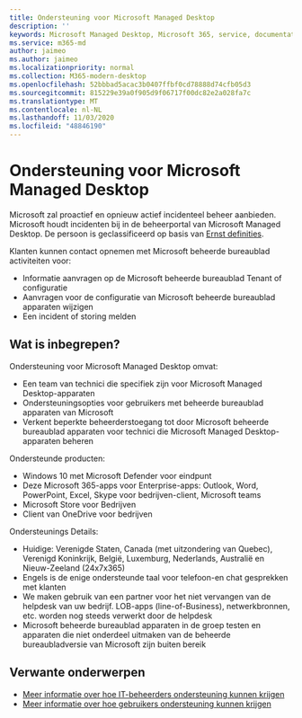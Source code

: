 ```yaml
---
title: Ondersteuning voor Microsoft Managed Desktop
description: ''
keywords: Microsoft Managed Desktop, Microsoft 365, service, documentatie
ms.service: m365-md
author: jaimeo
ms.author: jaimeo
ms.localizationpriority: normal
ms.collection: M365-modern-desktop
ms.openlocfilehash: 52bbbad5acac3b0407ffbf0cd78888d74cfb05d3
ms.sourcegitcommit: 815229e39a0f905d9f06717f00dc82e2a028fa7c
ms.translationtype: MT
ms.contentlocale: nl-NL
ms.lasthandoff: 11/03/2020
ms.locfileid: "48846190"
---
```

# <a name="support-for-microsoft-managed-desktop"></a>Ondersteuning voor Microsoft Managed Desktop

Microsoft zal proactief en opnieuw actief incidenteel beheer aanbieden. Microsoft houdt incidenten bij in de beheerportal van Microsoft Managed Desktop. De persoon is geclassificeerd op basis van [Ernst definities](../working-with-managed-desktop/admin-support.md#sev).

Klanten kunnen contact opnemen met Microsoft beheerde bureaublad activiteiten voor:
- Informatie aanvragen op de Microsoft beheerde bureaublad Tenant of configuratie
- Aanvragen voor de configuratie van Microsoft beheerde bureaublad apparaten wijzigen
- Een incident of storing melden

## <a name="whats-included"></a>Wat is inbegrepen?

Ondersteuning voor Microsoft Managed Desktop omvat:

- Een team van technici die specifiek zijn voor Microsoft Managed Desktop-apparaten
- Ondersteuningsopties voor gebruikers met beheerde bureaublad apparaten van Microsoft
- Verkent beperkte beheerderstoegang tot door Microsoft beheerde bureaublad apparaten voor technici die Microsoft Managed Desktop-apparaten beheren 

Ondersteunde producten:

- Windows 10 met Microsoft Defender voor eindpunt
- Deze Microsoft 365-apps voor Enterprise-apps: Outlook, Word, PowerPoint, Excel, Skype voor bedrijven-client, Microsoft teams 
- Microsoft Store voor Bedrijven 
- Client van OneDrive voor bedrijven 

Ondersteunings Details:

- Huidige: Verenigde Staten, Canada (met uitzondering van Quebec), Verenigd Koninkrijk, België, Luxemburg, Nederlands, Australië en Nieuw-Zeeland (24x7x365) 
- Engels is de enige ondersteunde taal voor telefoon-en chat gesprekken met klanten 
- We maken gebruik van een partner voor het niet vervangen van de helpdesk van uw bedrijf. LOB-apps (line-of-Business), netwerkbronnen, etc. worden nog steeds verwerkt door de helpdesk 
- Microsoft beheerde bureaublad apparaten in de groep testen en apparaten die niet onderdeel uitmaken van de beheerde bureaubladversie van Microsoft zijn buiten bereik 


## <a name="related-topics"></a>Verwante onderwerpen

- [Meer informatie over hoe IT-beheerders ondersteuning kunnen krijgen](../working-with-managed-desktop/admin-support.md)
- [Meer informatie over hoe gebruikers ondersteuning kunnen krijgen](../working-with-managed-desktop/end-user-support.md)
